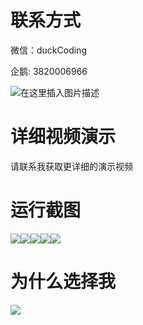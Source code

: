# 联系方式

微信：duckCoding

企鹅: 3820006966

![在这里插入图片描述](http://upload.cxycsx.vip/91ab4bcb4f2c4c6db86365bb6d6e9c62.jpeg)

# 详细视频演示

请联系我获取更详细的演示视频

# 运行截图

![](http://www.bysj52.com/uploadfile/ueditor/image/202306/%E6%AF%95%E8%AE%BEssm507%E8%81%8C%E4%B8%9A%E9%AB%98%E4%B8%AD%E5%AD%A6%E6%83%85%E6%88%90%E7%BB%A9%E7%B3%BB%E7%BB%9F%E8%AE%BE%E8%AE%A1+jsp%E6%BC%94%E7%A4%BA%E6%AF%95%E4%B8%9A%E8%AE%BE%E8%AE%A1/2.png)![](http://www.bysj52.com/uploadfile/ueditor/image/202306/%E6%AF%95%E8%AE%BEssm507%E8%81%8C%E4%B8%9A%E9%AB%98%E4%B8%AD%E5%AD%A6%E6%83%85%E6%88%90%E7%BB%A9%E7%B3%BB%E7%BB%9F%E8%AE%BE%E8%AE%A1+jsp%E6%BC%94%E7%A4%BA%E6%AF%95%E4%B8%9A%E8%AE%BE%E8%AE%A1/1.png)![](http://www.bysj52.com/uploadfile/ueditor/image/202306/%E6%AF%95%E8%AE%BEssm507%E8%81%8C%E4%B8%9A%E9%AB%98%E4%B8%AD%E5%AD%A6%E6%83%85%E6%88%90%E7%BB%A9%E7%B3%BB%E7%BB%9F%E8%AE%BE%E8%AE%A1+jsp%E6%BC%94%E7%A4%BA%E6%AF%95%E4%B8%9A%E8%AE%BE%E8%AE%A1/4.png)![](http://www.bysj52.com/uploadfile/ueditor/image/202306/%E6%AF%95%E8%AE%BEssm507%E8%81%8C%E4%B8%9A%E9%AB%98%E4%B8%AD%E5%AD%A6%E6%83%85%E6%88%90%E7%BB%A9%E7%B3%BB%E7%BB%9F%E8%AE%BE%E8%AE%A1+jsp%E6%BC%94%E7%A4%BA%E6%AF%95%E4%B8%9A%E8%AE%BE%E8%AE%A1/3.png)![](http://www.bysj52.com/uploadfile/ueditor/image/202306/%E6%AF%95%E8%AE%BEssm507%E8%81%8C%E4%B8%9A%E9%AB%98%E4%B8%AD%E5%AD%A6%E6%83%85%E6%88%90%E7%BB%A9%E7%B3%BB%E7%BB%9F%E8%AE%BE%E8%AE%A1+jsp%E6%BC%94%E7%A4%BA%E6%AF%95%E4%B8%9A%E8%AE%BE%E8%AE%A1/5.png)

# 为什么选择我

![](http://upload.cxycsx.vip/%E7%A8%8B%E5%BA%8F%E8%AE%BE%E8%AE%A1.png)

